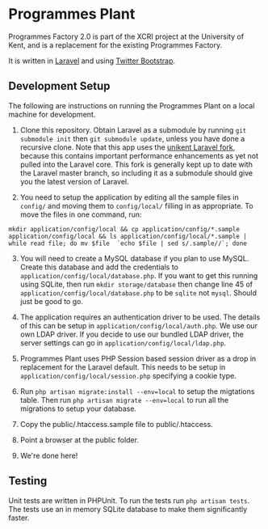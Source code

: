 # Programmes Plant

Programmes Factory 2.0 is part of the XCRI project at the University of Kent, and is a replacement for the existing Programmes Factory.

It is written in [Laravel](http://laravel.com) and using [Twitter Bootstrap](http://twitter.github.com/bootstrap/).

## Development Setup

The following are instructions on running the Programmes Plant on a local machine for development.

1. Clone this repository. Obtain Laravel as a submodule by running `git submodule init` then `git submodule update`, unless you have done a recursive clone. Note that this app uses the [unikent Laravel fork](https://github.com/unikent/laravel.git), because this contains important performance enhancements as yet not pulled into the Laravel core. This fork is generally kept up to date with the Laravel master branch, so including it as a submodule should give you the latest version of Laravel.

2. You need to setup the application by editing all the sample files in `config/` and moving them to `config/local/` filling in as appropriate. To move the files in one command, run:
```shell
mkdir application/config/local && cp application/config/*.sample application/config/local && ls application/config/local/*.sample | while read file; do mv $file  `echo $file | sed s/.sample//`; done
```

3. You will need to create a MySQL database if you plan to use MySQL. Create this database and add the credentials to `application/config/local/database.php`. If you want to get this running using SQLite, then run `mkdir storage/database` then change line 45 of `application/config/local/database.php` to be `sqlite` not `mysql`. Should just be good to go.

4. The application requires an authentication driver to be used. The details of this can be setup in `application/config/local/auth.php`. We use our own LDAP driver. If you decide to use our bundled LDAP driver, the server settings can go in `application/config/local/ldap.php`.

5. Programmes Plant uses PHP Session based session driver as a drop in replacement for the Laravel default. This needs to be setup in `application/config/local/session.php` specifying a cookie type.

6. Run `php artisan migrate:install --env=local` to setup the migtations table. Then run `php artisan migrate --env=local` to run all the migrations to setup your database.

7. Copy the public/.htaccess.sample file to public/.htaccess.

8. Point a browser at the public folder.

9. We're done here!

## Testing

Unit tests are written in PHPUnit. To run the tests run `php artisan tests`. The tests use an in memory SQLite database to make them significantly faster.